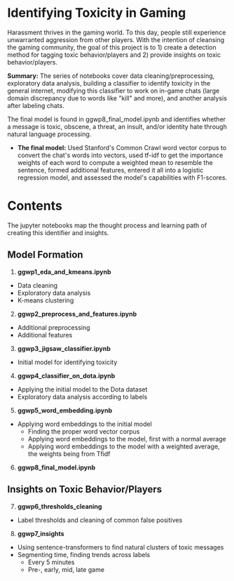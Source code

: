 # Identifying Toxicity in Gaming
Harassment thrives in the gaming world. To this day, people still experience unwarranted aggression from other players. With the intention of cleansing the gaming community, the goal of this project is to 1) create a detection method for tagging toxic behavior/players and 2) provide insights on toxic behavior/players.

**Summary:** The series of notebooks cover data cleaning/preprocessing, exploratory data analysis, building a classifier to identify toxicity in the general internet, modifying this classifier to work on in-game chats (large domain discrepancy due to words like "kill" and more), and another analysis after labeling chats.

The final model is found in ggwp8_final_model.ipynb and identifies whether a message is toxic, obscene, a threat, an insult, and/or identity hate through natural language processing.

  - **The final model:** Used Stanford's Common Crawl word vector corpus to convert the chat's words into vectors, used tf-idf to get the importance weights of each word to compute a weighted mean to resemble the sentence, formed additional features, entered it all into a logistic regression model, and assessed the model's capabilities with F1-scores.

# Contents
The jupyter notebooks map the thought process and learning path of creating this identifier and insights.

## Model Formation ##

1. **ggwp1_eda_and_kmeans.ipynb**
  - Data cleaning
  - Exploratory data analysis
  - K-means clustering
2. **ggwp2_preprocess_and_features.ipynb**
  - Additional preprocessing
  - Additional features
3. **ggwp3_jigsaw_classifier.ipynb**
  - Initial model for identifying toxicity
4. **ggwp4_classifier_on_dota.ipynb**
  - Applying the initial model to the Dota dataset
  - Exploratory data analysis according to labels
5. **ggwp5_word_embedding.ipynb**
  - Applying word embeddings to the initial model
    - Finding the proper word vector corpus
    - Applying word embeddings to the model, first with a normal average
    - Applying word embeddings to the model with a weighted average, the weights being from Tfidf
6. **ggwp8_final_model.ipynb**
## Insights on Toxic Behavior/Players
7. **ggwp6_thresholds_cleaning**
  - Label thresholds and cleaning of common false positives
8. **ggwp7_insights**
  - Using sentence-transformers to find natural clusters of toxic messages
  - Segmenting time, finding trends across labels
    - Every 5 minutes
    - Pre-, early, mid, late game
